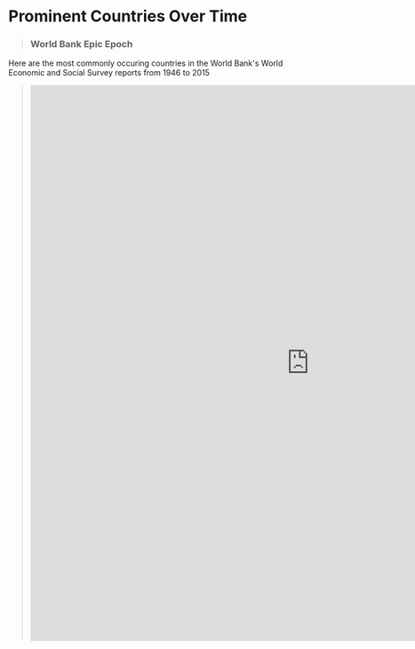 # Prominent Countries Over Time 

> ### World Bank Epic Epoch 
Here are the most commonly occuring countries in the World Bank's World Economic and Social Survey reports from 1946 to 2015 

> <iframe src="https://documents.cortext.net/40f2/40f27a906efa0ca1b3d128f725a439ec/53056/bumpy.html" frameborder="0" style="overflow:hidden;border:1px solid #DDDDDD;" width="1000" height="1000" allowfullscreen></iframe>
<br>

